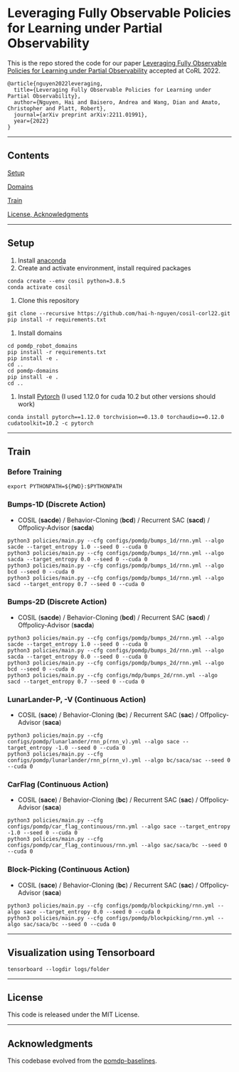 # Leveraging Fully Observable Policies for Learning under Partial Observability

This is the repo stored the code for our paper [Leveraging Fully Observable Policies for Learning under Partial Observability](https://openreview.net/pdf?id=pn-HOPBioUE) accepted at CoRL 2022.

```
@article{nguyen2022leveraging,
  title={Leveraging Fully Observable Policies for Learning under Partial Observability},
  author={Nguyen, Hai and Baisero, Andrea and Wang, Dian and Amato, Christopher and Platt, Robert},
  journal={arXiv preprint arXiv:2211.01991},
  year={2022}
}
```
---
## Contents

[Setup](#setup)

[Domains](#domain)

[Train](#train)

[License, Acknowledgments](#license)

---

## Setup
1. Install [anaconda](https://docs.conda.io/projects/conda/en/latest/user-guide/install/)
1. Create and activate environment, install required packages
```
conda create --env cosil python=3.8.5
conda activate cosil
```
1. Clone this repository
```
git clone --recursive https://github.com/hai-h-nguyen/cosil-corl22.git
pip install -r requirements.txt
```
1. Install domains
```
cd pomdp_robot_domains
pip install -r requirements.txt
pip install -e .
cd ..
cd pomdp-domains
pip install -e .
cd ..
```
1. Install [Pytorch](https://pytorch.org/get-started/previous-versions/) (I used 1.12.0 for cuda 10.2 but other versions should work)
```
conda install pytorch==1.12.0 torchvision==0.13.0 torchaudio==0.12.0 cudatoolkit=10.2 -c pytorch
```
---

## Train

### Before Training
```export PYTHONPATH=${PWD}:$PYTHONPATH```

### Bumps-1D (Discrete Action)
* COSIL (**sacde**) / Behavior-Cloning (**bcd**) / Recurrent SAC (**sacd**) / Offpolicy-Advisor (**sacda**)

```
python3 policies/main.py --cfg configs/pomdp/bumps_1d/rnn.yml --algo sacde --target_entropy 1.0 --seed 0 --cuda 0
python3 policies/main.py --cfg configs/pomdp/bumps_1d/rnn.yml --algo sacda --target_entropy 0.0 --seed 0 --cuda 0
python3 policies/main.py --cfg configs/pomdp/bumps_1d/rnn.yml --algo bcd --seed 0 --cuda 0
python3 policies/main.py --cfg configs/pomdp/bumps_1d/rnn.yml --algo sacd --target_entropy 0.7 --seed 0 --cuda 0
```

### Bumps-2D (Discrete Action)
* COSIL (**sacde**) / Behavior-Cloning (**bcd**) / Recurrent SAC (**sacd**) / Offpolicy-Advisor (**sacda**)

```
python3 policies/main.py --cfg configs/pomdp/bumps_2d/rnn.yml --algo sacde --target_entropy 1.0 --seed 0 --cuda 0
python3 policies/main.py --cfg configs/pomdp/bumps_2d/rnn.yml --algo sacda --target_entropy 0.0 --seed 0 --cuda 0
python3 policies/main.py --cfg configs/pomdp/bumps_2d/rnn.yml --algo bcd --seed 0 --cuda 0
python3 policies/main.py --cfg configs/mdp/bumps_2d/rnn.yml --algo sacd --target_entropy 0.7 --seed 0 --cuda 0
```

### LunarLander-P, -V (Continuous Action)

* COSIL (**sace**) / Behavior-Cloning (**bc**) / Recurrent SAC (**sac**) / Offpolicy-Advisor (**saca**)

```
python3 policies/main.py --cfg configs/pomdp/lunarlander/rnn_p(rnn_v).yml --algo sace --target_entropy -1.0 --seed 0 --cuda 0
python3 policies/main.py --cfg configs/pomdp/lunarlander/rnn_p(rnn_v).yml --algo bc/saca/sac --seed 0 --cuda 0
```

### CarFlag (Continuous Action)
* COSIL (**sace**) / Behavior-Cloning (**bc**) / Recurrent SAC (**sac**) / Offpolicy-Advisor (**saca**)
```
python3 policies/main.py --cfg configs/pomdp/car_flag_continuous/rnn.yml --algo sace --target_entropy -1.0 --seed 0 --cuda 0
python3 policies/main.py --cfg configs/pomdp/car_flag_continuous/rnn.yml --algo sac/saca/bc --seed 0 --cuda 0
```

### Block-Picking (Continuous Action)
* COSIL (**sace**) / Behavior-Cloning (**bc**) / Recurrent SAC (**sac**) / Offpolicy-Advisor (**saca**)
```
python3 policies/main.py --cfg configs/pomdp/blockpicking/rnn.yml --algo sace --target_entropy 0.0 --seed 0 --cuda 0
python3 policies/main.py --cfg configs/pomdp/blockpicking/rnn.yml --algo sac/saca/bc --seed 0 --cuda 0
```

---
## Visualization using Tensorboard
```
tensorboard --logdir logs/folder
```

---

## License

This code is released under the MIT License.

---

## Acknowledgments

This codebase evolved from the [pomdp-baselines](https://github.com/twni2016/pomdp-baselines).

